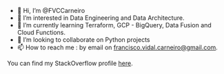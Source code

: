 - 👋 Hi, I’m @FVCCarneiro
- 👀 I’m interested in Data Engineering and Data Architecture.
- 🌱 I’m currently learning Terraform, GCP - BigQuery, Data Fusion and Cloud Functions.
- 💞️ I’m looking to collaborate on Python projects
- 📫 How to reach me : by email on francisco.vidal.carneiro@gmail.com.

You can find my StackOverflow profile [here](https://stackoverflow.com/users/13568108/fvcc).

<!---
FVCCarneiro/FVCCarneiro is a ✨ special ✨ repository because its `README.md` (this file) appears on your GitHub profile.
You can click the Preview link to take a look at your changes.
--->
